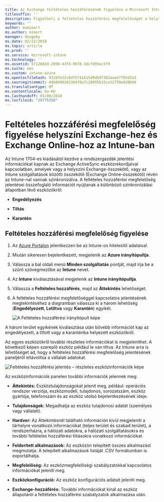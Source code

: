 ```yaml
---
title: Az Exchange feltételes hozzáférésének figyelése a Microsoft Intune-ban
titlesuffix: ''
description: Figyelheti a feltételes hozzáférési megfelelőséget a helyszíni Exchange-hez és Exchange Online-hoz az Intune Azure Portal használatával.
keywords: ''
author: msmimart
ms.author: mimart
manager: dougeby
ms.date: 02/22/2018
ms.topic: article
ms.prod: ''
ms.service: microsoft-intune
ms.technology: ''
ms.assetid: 5712682d-285b-43fd-9978-3dcfd95ec5f9
ms.suite: ems
ms.custom: intune-azure
ms.openlocfilehash: 932dfe32c6df5741615d9db9f303aaee7785d3a3
ms.sourcegitcommit: 4db0498342364f8a7c28995b15ce32759e920b99
ms.translationtype: HT
ms.contentlocale: hu-HU
ms.lasthandoff: 03/08/2018
ms.locfileid: "29775358"
---
```

# <a name="monitor-conditional-access-compliance-for-on-premises-exchange-and-exchange-online-in-intune"></a>Feltételes hozzáférési megfelelőség figyelése helyszíni Exchange-hez és Exchange Online-hoz az Intune-ban

Az Intune 1704-es kiadásától kezdve a rendszergazdák jelentési információkat kapnak az Exchange ActiveSync eszközrekordjaival kapcsolatban, amelyek vagy a helyszíni Exchange-összekötő, vagy az Intune szolgáltatások közötti összekötő (Exchange Online-összekötő) révén az Intune-nal vannak szinkronizálva. A feltételes hozzáférési megfelelőség jelentései összefoglaló információt nyújtanak a különböző szinkronizálási állapotban lévő eszközökről:

-   **Engedélyezés**

-   **Tiltás**

-   **Karantén**

## <a name="to-monitor-conditional-access-compliance"></a>Feltételes hozzáférési megfelelőség figyelése

1.  Az [Azure Portalon](https://portal.azure.com/) jelentkezzen be az Intune-os hitelesítő adataival.

2.  Miután sikeresen bejelentkezett, megjelenik az **Azure irányítópultja**.

3.  Válassza a bal oldali menü **Minden szolgáltatás** pontját, majd írja be a szűrő szövegmezőbe az **Intune** nevet.

4.  Az **Intune** kiválasztásával megjelenik az **Intune irányítópultja**.

5.  Válassza a **Feltételes hozzáférés**, majd az **Áttekintés** lehetőséget.

6.  A feltételes hozzáférési megfelelőséggel kapcsolatos jelentésének megtekintéséhez a diagramban válassza ki a három lehetőség (**Engedélyezett**, **Letiltva** vagy **Karantén**) egyikét.

    ![A Feltételes hozzáférési irányítópult képe](./media/CA-reporting-intune-1.png)

A három terület egyikének kiválasztása után bővebb információt kap az engedélyezett, a tiltott vagy a karanténba helyezett eszközökről.

Az egyes eszközökről további részletes információkat is megjeleníthet. A következő képen szereplő eszköz például le van tiltva. Az Intune arra is lehetőséget ad, hogy a feltételes hozzáférési megfelelőség jelentésének paneljéről eltávolítsa a vállalati adatokat.

![Feltételes hozzáférési jelentés – részletes eszközinformációk képe](./media/CA-reporting-intune-3.png)

Az eszközinformációk panelen további információk jelennek meg:

-   **Áttekintés:** Eszköztulajdonságokat jelenít meg, például: operációs rendszer verziója, eszközmodell, tulajdonos, sorozatszám, eszköz gyártója, telefonszám és az eszköz utolsó bejelentkezésének ideje.

-   **Tulajdonságok:** Megadhatja az eszköz tulajdonosi adatát (személyes vagy vállalati).

-   **Hardver:** Az Áttekintésnél található információn kívül megjeleníti a tárhelyre vonatkozó információkat (teljes terület és szabad terület), a rendszerházra, a hálózati adatokra, a hálózati szolgáltatásokra és további feltételes hozzáférési tiltásokra vonatkozó információkat.

-   **Felderített alkalmazások:** Az eszközön telepített összes alkalmazást megmutatja. A telepített alkalmazások listáját .CSV formátumban is exportálhatja.

-   **Megfelelőség:** Az eszközmegfelelőségi szabályzatokkal kapcsolatos információkat jeleníti meg.

-   **Eszközkonfiguráció:** Az eszköz konfigurációs adatait jeleníti meg.

-   **Exchange-hozzáférés:** További információkat kínál az eszköz állapotáról a feltételes hozzáférési szabályzatok alkalmazása után.
